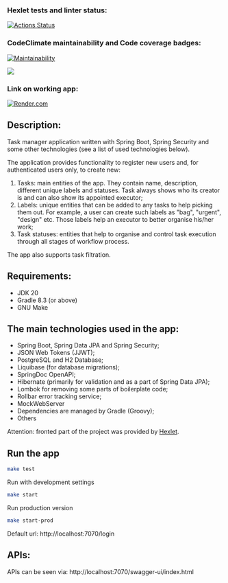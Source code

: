 ### Hexlet tests and linter status:
[![Actions Status](https://github.com/DmitriiGoltsov/java-project-73/workflows/hexlet-check/badge.svg)](https://github.com/DmitriiGoltsov/java-project-73/actions)

### CodeClimate maintainability and Code coverage badges:
[![Maintainability](https://api.codeclimate.com/v1/badges/995ece44c4d04e10c42d/maintainability)](https://codeclimate.com/github/DmitriiGoltsov/java-project-73/maintainability)

<a href="https://codeclimate.com/github/DmitriiGoltsov/java-project-73/test_coverage"><img src="https://api.codeclimate.com/v1/badges/995ece44c4d04e10c42d/test_coverage" /></a>

### Link on working app:
[![Render.com](https://render.com/images/render-banner.png)](https://task-manager-app-q7pq.onrender.com/login)

## Description:

Task manager application written with Spring Boot, Spring Security and some other technologies (see a list of used technologies below).

The application provides functionality to register new users and, for authenticated users only, to create new:

1) Tasks: main entities of the app. They contain name, description, different unique labels and statuses. Task always shows who its creator is and can also show its appointed executor;
2) Labels: unique entities that can be added to any tasks to help picking them out. For example, a user can create such labels as "bag", "urgent", "design" etc. Those labels help an executor to better organise his/her work;
3) Task statuses: entities that help to organise and control task execution through all stages of workflow process.

The app also supports task filtration. 

## Requirements: 

* JDK 20
* Gradle 8.3 (or above)
* GNU Make

## The main technologies used in the app:

* Spring Boot, Spring Data JPA and Spring Security;
* JSON Web Tokens (JJWT);
* PostgreSQL and H2 Database;
* Liquibase (for database migrations);
* SpringDoc OpenAPI;
* Hibernate (primarily for validation and as a part of Spring Data JPA);
* Lombok for removing some parts of boilerplate code;
* Rollbar error tracking service;
* MockWebServer
* Dependencies are managed by Gradle (Groovy);
* Others

Attention: fronted part of the project was provided by [Hexlet](https://ru.hexlet.io).

## Run the app

``` zsh
make test
```

Run with development settings
``` zsh
make start
```

Run production version
```zsh
make start-prod
```
Default url: http://localhost:7070/login

## APIs:

APIs can be seen via: http://localhost:7070/swagger-ui/index.html
